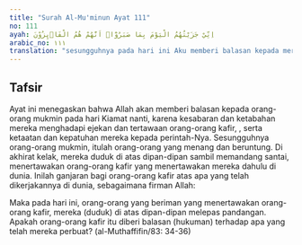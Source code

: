 ```yaml
---
title: "Surah Al-Mu'minun Ayat 111"
no: 111
ayah: اِنِّيْ جَزَيْتُهُمُ الْيَوْمَ بِمَا صَبَرُوْٓاۙ اَنَّهُمْ هُمُ الْفَاۤىِٕزُوْنَ
arabic_no: ١١١
translation: "sesungguhnya pada hari ini Aku memberi balasan kepada mereka, karena kesabaran mereka; sesungguhnya mereka itulah orang-orang yang memperoleh kemenangan."
---
```


## Tafsir

Ayat ini menegaskan bahwa Allah akan memberi balasan kepada orang-orang mukmin pada hari Kiamat nanti, karena kesabaran dan ketabahan mereka menghadapi ejekan dan tertawaan orang-orang kafir, , serta ketaatan dan kepatuhan mereka kepada perintah-Nya. Sesungguhnya orang-orang mukmin, itulah orang-orang yang menang dan beruntung. Di akhirat kelak, mereka duduk di atas dipan-dipan sambil memandang santai, menertawakan orang-orang kafir yang menertawakan mereka dahulu di dunia. Inilah ganjaran bagi orang-orang kafir atas apa yang telah dikerjakannya di dunia, sebagaimana firman Allah:

Maka pada hari ini, orang-orang yang beriman yang menertawakan orang-orang kafir, mereka (duduk) di atas dipan-dipan melepas pandangan. Apakah orang-orang kafir itu diberi balasan (hukuman) terhadap apa yang telah mereka perbuat? (al-Muthaffifin/83: 34-36)